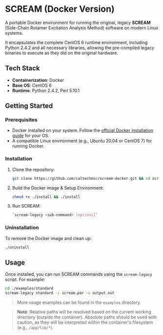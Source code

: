 # SCREAM (Docker Version)

A portable Docker environment for running the original, legacy **SCREAM** (Side-Chain Rotamer Excitation Analysis Method) software on modern Linux systems.

It encapsulates the complete CentOS 6 runtime environment, including Python 2.4.2 and all necessary libraries, allowing the pre-compiled legacy binaries to execute as they did on the original hardware.

## Tech Stack

- **Containerization**: Docker
- **Base OS**: CentOS 6
- **Runtime**: Python 2.4.2, Perl 5.10.1

## Getting Started

### Prerequisites

- Docker installed on your system. Follow the [official Docker installation guide](https://docs.docker.com/get-docker/) for your OS.
- A compatible Linux environment (e.g., Ubuntu 20.04 or CentOS 7) for running Docker.

### Installation

1. Clone the repository:

   ```bash
   git clone https://github.com/caltechmsc/scream-docker.git && cd scream-docker
   ```

2. Build the Docker image & Setup Environment:

   ```bash
   chmod +x ./install && ./install
   ```

3. Run SCREAM:

   ```bash
   `scream-legacy <sub-command> [options]`
   ```

### Uninstallation

To remove the Docker image and clean up:

```bash
./uninstall
```

## Usage

Once installed, you can run SCREAM commands using the `scream-legacy` script. For example:

```bash
cd ./examples/standard
scream-legacy standard -i scream.par -o output.out
```

> More usage examples can be found in the `examples` directory.

> **Note**: Relative paths will be resolved based on the current working directory (outside the container). Absolute paths should be used with caution, as they will be interpreted within the container's filesystem (e.g., `/app/lib/*`).

